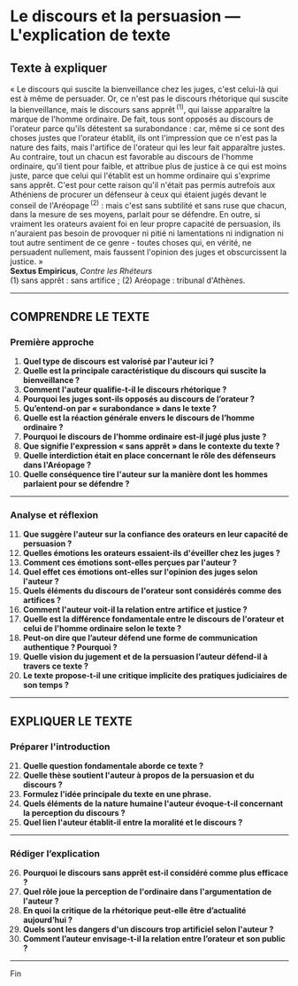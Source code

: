 # Le discours et la persuasion — L'explication de texte

## Texte à expliquer

« Le discours qui suscite la bienveillance chez les juges, c'est celui-là qui est à même de persuader. Or, ce n'est pas le discours rhétorique qui suscite la bienveillance, mais le discours sans apprêt&#x202F;<sup>(1)</sup>, qui laisse apparaître la marque de l'homme ordinaire. De fait, tous sont opposés au discours de l'orateur parce qu'ils détestent sa surabondance : car, même si ce sont des choses justes que l'orateur établit, ils ont l'impression que ce n'est pas la nature des faits, mais l'artifice de l'orateur qui les leur fait apparaître justes. Au contraire, tout un chacun est favorable au discours de l'homme ordinaire, qu'il tient pour faible, et attribue plus de justice à ce qui est moins juste, parce que celui qui l'établit est un homme ordinaire qui s'exprime sans apprêt. C'est pour cette raison qu'il n'était pas permis autrefois aux Athéniens de procurer un défenseur à ceux qui étaient jugés devant le conseil de l'Aréopage&#x202F;<sup>(2)</sup> : mais c'est sans subtilité et sans ruse que chacun, dans la mesure de ses moyens, parlait pour se défendre. En outre, si vraiment les orateurs avaient foi en leur propre capacité de persuasion, ils n'auraient pas besoin de provoquer ni pitié ni lamentations ni indignation ni tout autre sentiment de ce genre - toutes choses qui, en vérité, ne persuadent nullement, mais faussent l'opinion des juges et obscurcissent la justice. »  
**Sextus Empiricus**, *Contre les Rhéteurs*  
(1) sans apprêt : sans artifice ; (2) Aréopage : tribunal d'Athènes.

---

## COMPRENDRE LE TEXTE

### Première approche

1. **Quel type de discours est valorisé par l'auteur ici ?**  
2. **Quelle est la principale caractéristique du discours qui suscite la bienveillance ?**  
3. **Comment l'auteur qualifie-t-il le discours rhétorique ?**  
4. **Pourquoi les juges sont-ils opposés au discours de l’orateur ?**  
5. **Qu’entend-on par « surabondance » dans le texte ?**  
6. **Quelle est la réaction générale envers le discours de l’homme ordinaire ?**  
7. **Pourquoi le discours de l'homme ordinaire est-il jugé plus juste ?**  
8. **Que signifie l'expression « sans apprêt » dans le contexte du texte ?**  
9. **Quelle interdiction était en place concernant le rôle des défenseurs dans l'Aréopage ?**  
10. **Quelle conséquence tire l'auteur sur la manière dont les hommes parlaient pour se défendre ?**  

---

### Analyse et réflexion

11. **Que suggère l'auteur sur la confiance des orateurs en leur capacité de persuasion ?**  
12. **Quelles émotions les orateurs essaient-ils d'éveiller chez les juges ?**  
13. **Comment ces émotions sont-elles perçues par l'auteur ?**  
14. **Quel effet ces émotions ont-elles sur l'opinion des juges selon l'auteur ?**  
15. **Quels éléments du discours de l'orateur sont considérés comme des artifices ?**  
16. **Comment l'auteur voit-il la relation entre artifice et justice ?**  
17. **Quelle est la différence fondamentale entre le discours de l'orateur et celui de l'homme ordinaire selon le texte ?**  
18. **Peut-on dire que l’auteur défend une forme de communication authentique ? Pourquoi ?**  
19. **Quelle vision du jugement et de la persuasion l’auteur défend-il à travers ce texte ?**  
20. **Le texte propose-t-il une critique implicite des pratiques judiciaires de son temps ?**  

---

## EXPLIQUER LE TEXTE

### Préparer l'introduction

21. **Quelle question fondamentale aborde ce texte ?**  
22. **Quelle thèse soutient l'auteur à propos de la persuasion et du discours ?**  
23. **Formulez l'idée principale du texte en une phrase.**  
24. **Quels éléments de la nature humaine l'auteur évoque-t-il concernant la perception du discours ?**  
25. **Quel lien l'auteur établit-il entre la moralité et le discours ?**  

---

### Rédiger l’explication

26. **Pourquoi le discours sans apprêt est-il considéré comme plus efficace ?**  
27. **Quel rôle joue la perception de l'ordinaire dans l'argumentation de l'auteur ?**  
28. **En quoi la critique de la rhétorique peut-elle être d’actualité aujourd’hui ?**  
29. **Quels sont les dangers d'un discours trop artificiel selon l'auteur ?**  
30. **Comment l’auteur envisage-t-il la relation entre l’orateur et son public ?**  

--- 

Fin